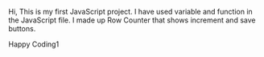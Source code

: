 Hi, This is my first JavaScript project.
I have used variable and function in the JavaScript file. 
I made up Row Counter that shows increment and save buttons.

Happy Coding1
